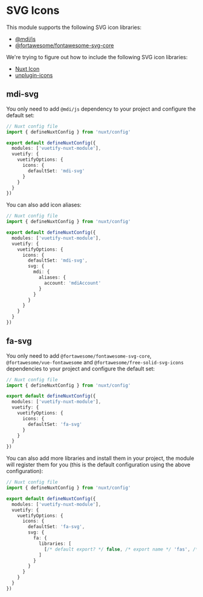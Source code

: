 # SVG Icons

This module supports the following SVG icon libraries:
- [@mdi/js](https://www.npmjs.com/package/@mdi/js)
- [@fortawesome/fontawesome-svg-core](https://www.npmjs.com/package/@fortawesome/fontawesome-svg-core)

We're trying to figure out how to include the following SVG icon libraries:
- [Nuxt Icon](https://github.com/nuxt-modules/icon)
- [unplugin-icons](https://github.com/antfu/unplugin-icons)

## mdi-svg

You only need to add `@mdi/js` dependency to your project and configure the default set:
```ts
// Nuxt config file
import { defineNuxtConfig } from 'nuxt/config'

export default defineNuxtConfig({
  modules: ['vuetify-nuxt-module'],
  vuetify: {
    vuetifyOptions: {
      icons: {
        defaultSet: 'mdi-svg'
      }
    }
  }
})
```

You can also add icon aliases:
```ts
// Nuxt config file
import { defineNuxtConfig } from 'nuxt/config'

export default defineNuxtConfig({
  modules: ['vuetify-nuxt-module'],
  vuetify: {
    vuetifyOptions: {
      icons: {
        defaultSet: 'mdi-svg',
        svg: {
          mdi: {
            aliases: {
              account: 'mdiAccount'
            }
          }
        }
      }
    }
  }
})
```

## fa-svg

You only need to add `@fortawesome/fontawesome-svg-core`, `@fortawesome/vue-fontawesome` and `@fortawesome/free-solid-svg-icons` dependencies to your project and configure the default set:
```ts
// Nuxt config file
import { defineNuxtConfig } from 'nuxt/config'

export default defineNuxtConfig({
  modules: ['vuetify-nuxt-module'],
  vuetify: {
    vuetifyOptions: {
      icons: {
        defaultSet: 'fa-svg'
      }
    }
  }
})
```

You can also add more libraries and install them in your project, the module will register them for you (this is the default configuration using the above configuration):
```ts
// Nuxt config file
import { defineNuxtConfig } from 'nuxt/config'

export default defineNuxtConfig({
  modules: ['vuetify-nuxt-module'],
  vuetify: {
    vuetifyOptions: {
      icons: {
        defaultSet: 'fa-svg',
        svg: {
          fa: {
            libraries: [
              [/* default export? */ false, /* export name */ 'fas', /* library */ '@fortawesome/free-solid-svg-icons']
            ]
          }
        }
      }
    }
  }
})
```

